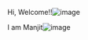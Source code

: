 Hi, Welcome!!![image](https://user-images.githubusercontent.com/72279558/190902777-10fc1029-c4e0-454a-a036-f5c1321631c4.png)

I am Manjit![image](https://user-images.githubusercontent.com/72279558/190902749-681db785-f067-4eef-93b4-caa11e61619b.png)
